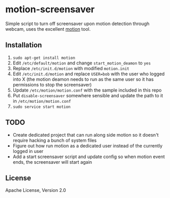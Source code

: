 # motion-screensaver
Simple script to turn off screensaver upon motion detection through webcam, uses the excellent [motion](http://www.lavrsen.dk/foswiki/bin/view/Motion/WebHome) tool.

## Installation
1. ```sudo apt-get install motion```
2. Edit `/etc/default/motion` and change `start_motion_deamon` to `yes`
3. Replace `/etc/init.d/motion` with modified `motion.init`
4. Edit `/etc/init.d/motion` and replace `USER=bob` with the user who logged into X (the motion deamon needs to run as the same user so it has permissions to stop the screensaver)
5. Update `/etc/motion/motion.conf` with the sample included in this repo
6. Put `disable-screensaver` somewhere sensible and update the path to it in `/etc/motion/motion.conf`
7. ```sudo service start motion```

## TODO
- Create dedicated project that can run along side motion so it doesn't require hacking a bunch of system files
- Figure out how run motion as a dedicated user instead of the currently logged in user
- Add a start screensaver script and update config so when motion event ends, the screensaver will start again

## License
Apache License, Version 2.0
